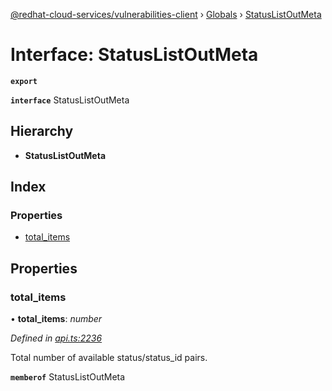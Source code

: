 [@redhat-cloud-services/vulnerabilities-client](../README.md) › [Globals](../globals.md) › [StatusListOutMeta](statuslistoutmeta.md)

# Interface: StatusListOutMeta

**`export`** 

**`interface`** StatusListOutMeta

## Hierarchy

* **StatusListOutMeta**

## Index

### Properties

* [total_items](statuslistoutmeta.md#total_items)

## Properties

###  total_items

• **total_items**: *number*

*Defined in [api.ts:2236](https://github.com/RedHatInsights/javascript-clients/blob/master/packages/vulnerabilities/api.ts#L2236)*

Total number of available status/status_id pairs.

**`memberof`** StatusListOutMeta
